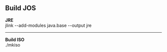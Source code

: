## Build JOS 


**JRE**        
	jlink --add-modules java.base --output jre

---
**Build ISO**       
	./mkiso
